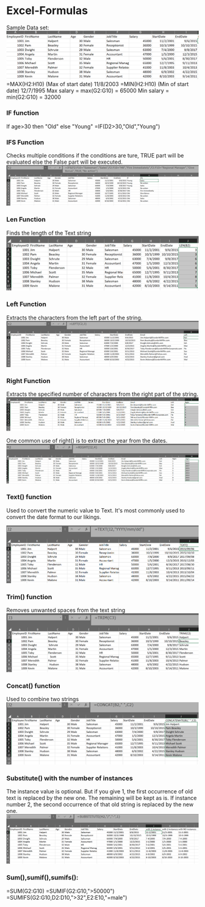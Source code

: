 # Excel-Formulas
Sample Data set:
![img alt](https://github.com/nsankareswari-70/Excel-Formulas/blob/163fd2148752fa24a84cb60fb1f6d709aad1eaa3/form1.png)
=MAX(H2:H10) (Max of start date)
11/8/2003
=MIN(H2:H10) (Min of start date)
12/7/1995
Max salary = max(G2:G10) = 65000
Min salary = min(G2:G10) = 32000
### IF function
If age>30 then "Old" else "Young"
=IF(D2>30,"Old","Young")
### IFS Function
Checks multiple conditions if the conditions are ture, TRUE part will be evaluated else the False part will be executed.
![img alt](https://github.com/nsankareswari-70/Excel-Formulas/blob/9b4c529fc02175104d85a703b2c855a5df417fb3/form2.png)
### Len Function
Finds the length of the Text string
![img alt](https://github.com/nsankareswari-70/Excel-Formulas/blob/575816317a2cd2f9e6777db10d5d167a3bef2abf/form3.png)

### Left Function
Extracts the characters from the left part of the string.
![img alt](https://github.com/nsankareswari-70/Excel-Formulas/blob/595cba91fdf751b8e0fc997ef8dc0998c7297c5d/form4.png)

### Right Function
Extracts the specified number of characters from the right part of the string.
![img alt](https://github.com/nsankareswari-70/Excel-Formulas/blob/d4e6dada52847cfc5457efe8945f97b9ed3b57bd/form5.png)

One common use of right() is to extract the year from the dates.
![img alt](https://github.com/nsankareswari-70/Excel-Formulas/blob/f2779bf67ff2ad858585d2da6e56a8aa1e3a8c27/form6.png)
### Text() function
Used to convert the numeric value to Text. It's most commonly used to convert the date format to our likings.


![img alt](https://github.com/nsankareswari-70/Excel-Formulas/blob/c32b1ad7a2e54a6bfa7870b0e4060f2bcc6bdefd/form7.png)

### Trim() function
Removes unwanted spaces from the text string
![img alt](https://github.com/nsankareswari-70/Excel-Formulas/blob/4cce4f108550e348cb2c401d812f5e9c09eac21f/form9.png)
### Concat() function
Used to combine two strings
![img alt](https://github.com/nsankareswari-70/Excel-Formulas/blob/cd2ad0eccb827462f02e03836d211dd2997d44f3/form10.png)

### Substitute() with the number of instances
The instance value is optional. But if you give 1, the first occurrence of old text is replaced by the new one. The remaining will be kept as is. If instance number 2, the second occurrence of that old string is replaced by the new one.
![img alt](https://github.com/nsankareswari-70/Excel-Formulas/blob/e102ece72cb6abf65749a835e94f22005e453623/form11.png)

### Sum(),sumif(),sumifs():
=SUM(G2:G10)
=SUMIF(G2:G10,">50000")
=SUMIFS(G2:G10,D2:D10,">32",E2:E10,"=male")

